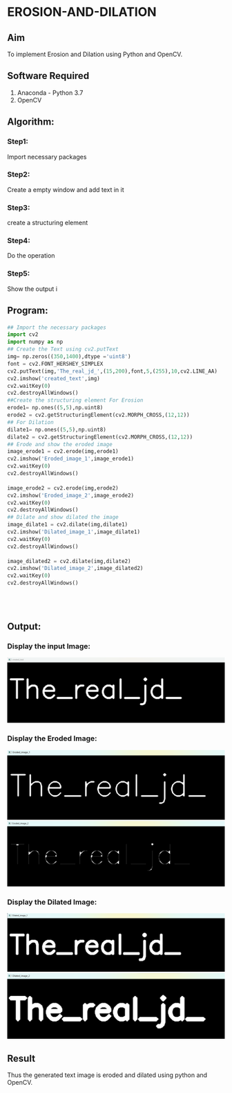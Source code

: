 # EROSION-AND-DILATION

## Aim
To implement Erosion and Dilation using Python and OpenCV.
## Software Required
1. Anaconda - Python 3.7
2. OpenCV
## Algorithm:
### Step1:
Import necessary packages
### Step2:
Create a empty window and add text in it
### Step3:
create a structuring element
### Step4:
Do the operation
### Step5:
Show the output i
 
## Program:

``` Python
## Import the necessary packages
import cv2
import numpy as np
## Create the Text using cv2.putText
img= np.zeros((350,1400),dtype ='uint8')
font = cv2.FONT_HERSHEY_SIMPLEX
cv2.putText(img,'The_real_jd_',(15,200),font,5,(255),10,cv2.LINE_AA)
cv2.imshow('created_text',img)
cv2.waitKey(0)
cv2.destroyAllWindows()
##Create the structuring element For Erosion
erode1= np.ones((5,5),np.uint8)
erode2 = cv2.getStructuringElement(cv2.MORPH_CROSS,(12,12))
## For Dilation
dilate1= np.ones((5,5),np.uint8)
dilate2 = cv2.getStructuringElement(cv2.MORPH_CROSS,(12,12))
## Erode and show the eroded image
image_erode1 = cv2.erode(img,erode1)
cv2.imshow('Eroded_image_1',image_erode1)
cv2.waitKey(0)
cv2.destroyAllWindows()

image_erode2 = cv2.erode(img,erode2)
cv2.imshow('Eroded_image_2',image_erode2)
cv2.waitKey(0)
cv2.destroyAllWindows()
## Dilate and show dilated the image
image_dilate1 = cv2.dilate(img,dilate1)
cv2.imshow('Dilated_image_1',image_dilate1)
cv2.waitKey(0)
cv2.destroyAllWindows()

image_dilated2 = cv2.dilate(img,dilate2)
cv2.imshow('Dilated_image_2',image_dilated2)
cv2.waitKey(0)
cv2.destroyAllWindows()





```
## Output:

### Display the input Image:
![output](o1.png)


### Display the Eroded Image:
![output](o2.png)
![output](o3.png)

### Display the Dilated Image:
![output](o4.png)
![output](o5.png)


## Result
Thus the generated text image is eroded and dilated using python and OpenCV.
